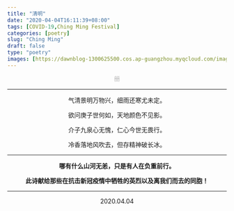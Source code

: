 ```yaml
---
title: "清明"
date: "2020-04-04T16:11:39+08:00"
tags: [COVID-19,Ching Ming Festival]
categories: [poetry]
slug: "Ching Ming"
draft: false
type: "poetry"
images: [https://dawnblog-1300625500.cos.ap-guangzhou.myqcloud.com/images/20200404150157.jpg]
---
```


<center>🕯🕯🕯

---

气清景明万物兴，细雨还寒尤未定。

欲问庚子世何如，天地颜色不见影。

介子九泉心无愧，仁心今世无畏行。

冷香落地风吹去，但存精神破长冰。

---

**哪有什么山河无恙，只是有人在负重前行。**

**此诗献给那些在抗击新冠疫情中牺牲的英烈以及离我们而去的同胞！**

---

2020.04.04

